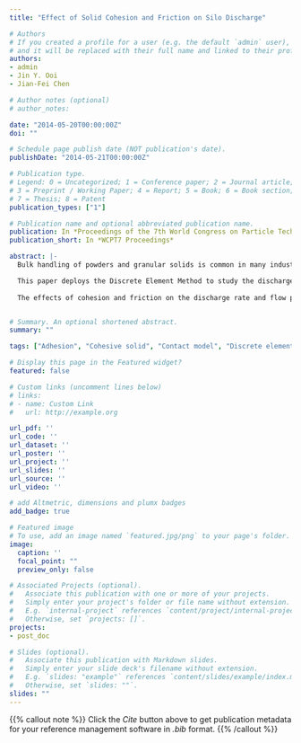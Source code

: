 ```yaml
---
title: "Effect of Solid Cohesion and Friction on Silo Discharge"

# Authors
# If you created a profile for a user (e.g. the default `admin` user), write the username (folder name) here 
# and it will be replaced with their full name and linked to their profile.
authors:
- admin
- Jin Y. Ooi
- Jian-Fei Chen

# Author notes (optional)
# author_notes:

date: "2014-05-20T00:00:00Z"
doi: ""

# Schedule page publish date (NOT publication's date).
publishDate: "2014-05-21T00:00:00Z"

# Publication type.
# Legend: 0 = Uncategorized; 1 = Conference paper; 2 = Journal article;
# 3 = Preprint / Working Paper; 4 = Report; 5 = Book; 6 = Book section;
# 7 = Thesis; 8 = Patent
publication_types: ["1"]

# Publication name and optional abbreviated publication name.
publication: In *Proceedings of the 7th World Congress on Particle Technology (WCPT7)*
publication_short: In *WCPT7 Proceedings*

abstract: |-
  Bulk handling of powders and granular solids is common in many industries and often gives rise to handling difficulties especially when the material exhibits complex cohesive behavior. For example, high storage stresses in a silo can lead to high cohesive strength of the stored solid, which may in turn cause blockages such as ratholing or arching near the outlet during discharge. The wall friction and the internal friction of the stored solid are expected to influence the flow pattern which develops within a silo. The varying flow pattern and the possibility of cohesive arching in the solid can lead to significant variation in the wall pressures observed in a silo during discharge.

  This paper deploys the Discrete Element Method to study the discharge of a granular solid from a flat-bottomed silo with varying levels of cohesion and varying levels of internal friction which arises from a combination of particle interlocking and contact friction (sliding and rolling). The DEM simulations were conducted using the commercial EDEM code with a recently developed DEM contact model for cohesive solids implemented through an API. The contact model is based on an elasto-plastic contact with adhesion and uses hysteretic non-linear loading and unloading paths to model the elastic-plastic contact deformation. The adhesion parameter is a function of the plastic contact overlap. The model has previously been shown to be able to predict the stress history dependent behavior depicted by a flow function of the material.
  
  The effects of cohesion and friction on the discharge rate and flow pattern in the silo are investigated. The predicted discharge rates are compared for the varying levels of cohesion and the effect of adhesion is evaluated. The effect of varying wall friction on the flow patterns observed and the resulting wall pressure profiles is evaluated. Small levels of asymmetry in the flow channel can lead to large variations in silo wall pressures and the effect of varying friction on the flow channel is studied. The ability of the contact model to qualitatively predict the phenomena that are present in the discharge of a silo has also been shown with the salient features of mixed flow from a flat bottomed hopper identified in the simulation.


# Summary. An optional shortened abstract.
summary: ""

tags: ["Adhesion", "Cohesive solid", "Contact model", "Discrete element method", "DEM", "Granular material", "contact", "Wall Pressure", "Silo Discharge"]

# Display this page in the Featured widget?
featured: false

# Custom links (uncomment lines below)
# links:
# - name: Custom Link
#   url: http://example.org

url_pdf: ''
url_code: ''
url_dataset: ''
url_poster: ''
url_project: ''
url_slides: ''
url_source: ''
url_video: ''

# add Altmetric, dimensions and plumx badges
add_badge: true

# Featured image
# To use, add an image named `featured.jpg/png` to your page's folder. 
image:
  caption: ''
  focal_point: ""
  preview_only: false

# Associated Projects (optional).
#   Associate this publication with one or more of your projects.
#   Simply enter your project's folder or file name without extension.
#   E.g. `internal-project` references `content/project/internal-project/index.md`.
#   Otherwise, set `projects: []`.
projects:
- post_doc

# Slides (optional).
#   Associate this publication with Markdown slides.
#   Simply enter your slide deck's filename without extension.
#   E.g. `slides: "example"` references `content/slides/example/index.md`.
#   Otherwise, set `slides: ""`.
slides: ""
---
```


{{% callout note %}}
Click the *Cite* button above to get publication metadata for your reference management software in *.bib* format.
{{% /callout %}}
